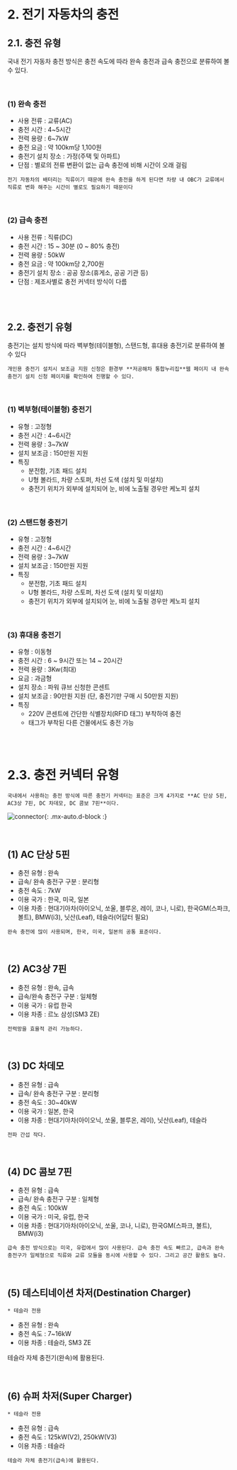 # 2. 전기 자동차의 충전

## 2.1. 충전 유형
국내 전기 자동차 충전 방식은 충전 속도에 따라 완속 충전과 급속 충전으로 분류하여 볼 수 있다.

<br>

### (1) 완속 충전

- 사용 전류 : 교류(AC)
- 충전 시간 : 4~5시간
- 전력 용량 : 6~7kW
- 충전 요금 : 약 100km당 1,100원
- 충전기 설치 장소 : 가정(주택 및 아파트)
- 단점 : 별로의 전류 변환이 없는 급속 충전에 비해 시간이 오래 걸림
~~~~
전기 자동차의 배터리는 직류이기 때문에 완속 충전을 하게 된다면 차량 내 OBC가 교류에서 직류로 변화 해주는 시간이 별로도 필요하기 때문이다
~~~~

<br>

### (2) 급속 충전
- 사용 전류 : 직류(DC)
- 충전 시간 : 15 ~ 30분 (0 ~ 80% 충전)
- 전력 용량 : 50kW
- 충전 요금 : 약 100km당 2,700원
- 충전기 설치 장소 : 공공 장소(휴게소, 공공 기관 등)
- 단점 : 제조사별로 충전 커넥터 방식이 다름

<br>
<br>

## 2.2. 충전기 유형

충전기는 설치 방식에 따라 벽부형(테이블형), 스탠드형, 휴대용 충전기로 분류하여 볼 수 있다
~~~~
개인용 충전기 설치시 보조금 지원 신청은 환경부 **저공해차 통합누리집**웹 페이지 내 완속 충전기 설치 신청 페이지를 확인하여 진행할 수 있다.
~~~~

<br>

### (1) 벽부형(테이블형) 충전기

- 유형 : 고정형
- 충전 시간 : 4~6시간
- 전력 용량 : 3~7kW
- 설치 보조금 : 150만원 지원
- 특징
    - 분전함, 기초 패드 설치
    - U형 볼라드, 차량 스토퍼, 차선 도색 (설치 및 미설치)
    - 충전기 위치가 외부에 설치되어 눈, 비에 노출될 경우만 케노피 설치

<br>

### (2) 스탠드형 충전기

- 유형 : 고정형
- 충전 시간 : 4~6시간
- 전력 용량 : 3~7kW
- 설치 보조금 : 150만원 지원
- 특징
    - 분전함, 기초 패드 설치
    - U형 볼라드, 차량 스토퍼, 차선 도색 (설치 및 미설치)
    - 충전기 위치가 외부에 설치되어 눈, 비에 노출될 경우만 케노피 설치

<br>

### (3) 휴대용 충전기

- 유형 : 이동형
- 충전 시간 : 6 ~ 9시간 또는 14 ~ 20시간
- 전력 용량 : 3Kw(최대)
- 요금 : 과금형
- 설치 장소 : 파워 큐브 신청한 콘센트
- 설치 보조금 : 90만원 지원 (단, 충전기만 구매 시 50만원 지원)
- 특징
    - 220V 콘센트에 간단한 식별장치(RFID 태그) 부착하여 충전
    - 태그가 부착된 다른 건물에서도 충전 가능
    

<br>
<br>

# 2.3. 충전 커넥터 유형
~~~
국내에서 사용하는 충전 방식에 따른 충전기 커넥터는 표준은 크게 4가지로 **AC 단상 5핀, AC3상 7핀, DC 차데모, DC 콤보 7핀**이다. 
~~~

![connector](https://s3.us-west-2.amazonaws.com/secure.notion-static.com/1920d44f-5e2c-44c1-97f6-3c4511c3a323/Untitled.png?X-Amz-Algorithm=AWS4-HMAC-SHA256&X-Amz-Credential=AKIAT73L2G45O3KS52Y5%2F20201207%2Fus-west-2%2Fs3%2Faws4_request&X-Amz-Date=20201207T061259Z&X-Amz-Expires=86400&X-Amz-Signature=93164c00ea63a411c0a0249ace186f605575c2580b21d13386dac96c49fc0dbe&X-Amz-SignedHeaders=host&response-content-disposition=filename%20%3D%22Untitled.png%22){: .mx-auto.d-block :}

<br>

## (1) AC 단상 5핀
- 충전 유형 : 완속
- 급속/ 완속 충전구 구분 : 분리형
- 충전 속도 : 7kW
- 이용 국가 : 한국, 미국, 일본
- 이용 차종 : 현대기아차(아이오닉, 쏘울, 블루온, 레이, 코나, 니로), 한국GM(스파크, 볼트), BMW(i3), 닛산(Leaf), 테슬라(어답터 필요)
~~~
완속 충전에 많이 사용되며, 한국, 미국, 일본의 공통 표준이다.
~~~

<br>

## (2) AC3상 7핀
- 충전 유형 : 완속, 급속
- 급속/완속 충전구 구분 : 일체형
- 이용 국가 : 유럽 한국
- 이용 차종 : 르노 삼성(SM3 ZE)
~~~
전력망을 효율적 관리 가능하다.
~~~

<br>

## (3) DC 차데모

- 충전 유형 : 급속
- 급속/ 완속 충전구 구분 : 분리형
- 충전 속도 : 30~40kW
- 이용 국가 : 일본, 한국
- 이용 차종 : 현대기아차(아이오닉, 쏘울, 블루온, 레이), 닛산(Leaf), 테슬라
~~~
전파 간섭 작다.
~~~

<br>

## (4) DC 콤보 7핀

- 충전 유형 : 급속
- 급속/ 완속 충전구 구분 : 일체형
- 충전 속도 : 100kW
- 이용 국가 : 미국, 유럽, 한국
- 이용 차종 : 현대기아차(아이오닉, 쏘울, 코나, 니로), 한국GM(스파크, 볼트), BMW(i3)
~~~
급속 충전 방식으로는 미국, 유럽에서 많이 사용된다. 급속 충전 속도 빠르고, 급속과 완속 충전구가 일체형으로 직류와 교류 모듈을 동시에 사용할 수 있다. 그리고 공간 활용도 높다.
~~~

<br>

## (5) 데스티네이션 차저(Destination Charger)
``* 테슬라 전용``

- 충전 유형 : 완속
- 충전 속도 : 7~16kW
- 이용 차종 : 테슬라, SM3 ZE

테슬라 자체 충전기(완속)에 활용된다. 

<br>

## (6) 슈퍼 차저(Super Charger)
``* 테슬라 전용``

- 충전 유형 : 급속
- 충전 속도 : 125kW(V2), 250kW(V3)
- 이용 차종 : 테슬라

~~~
테슬라 자체 충전기(급속)에 활용된다.
~~~

